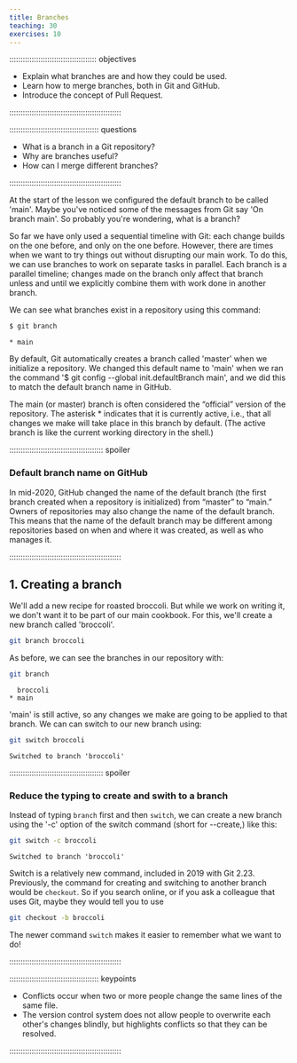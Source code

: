 ```yaml
---
title: Branches
teaching: 30
exercises: 10
---
```


::::::::::::::::::::::::::::::::::::::: objectives

- Explain what branches are and how they could be used.
- Learn how to merge branches, both in Git and GitHub.
- Introduce the concept of Pull Request.

::::::::::::::::::::::::::::::::::::::::::::::::::

:::::::::::::::::::::::::::::::::::::::: questions

- What is a branch in a Git repository?
- Why are branches useful?
- How can I merge different branches?

::::::::::::::::::::::::::::::::::::::::::::::::::

At the start of the lesson we configured the default branch to be called 'main'. Maybe you've noticed some of the messages from Git say 'On branch main'. So probably you're wondering, what is a branch?

So far we have only used a sequential timeline with Git: each change builds on the one before, and only on the one before. However, there are times when we want to try things out without disrupting our main work. To do this, we can use branches to work on separate tasks in parallel. Each branch is a parallel timeline; changes made on the branch only affect that branch unless and until we explicitly combine them with work done in another branch.

We can see what branches exist in a repository using this command:

```bash
$ git branch
```

```output
* main
```

By default, Git automatically creates a branch called 'master' when we initialize a repository. We changed this default name to 'main' when we ran the command '$ git config --global init.defaultBranch main', and we did this to match the default branch name in GitHub.

The main (or master) branch is often considered the “official” version of the repository. The asterisk * indicates that it is currently active, i.e., that all changes we make will take place in this branch by default. (The active branch is like the current working directory in the shell.)

:::::::::::::::::::::::::::::::::::::::::: spoiler

### Default branch name on GitHub

In mid-2020, GitHub changed the name of the default branch (the first branch created when a repository is initialized) from “master” to “main.” Owners of repositories may also change the name of the default branch. This means that the name of the default branch may be different among repositories based on when and where it was created, as well as who manages it.

::::::::::::::::::::::::::::::::::::::::::::::::::

## 1\. Creating a branch

We'll add a new recipe for roasted broccoli. But while we work on writing it, we don't want it to be part of our main cookbook. For this, we'll create a new branch called 'broccoli'.

```bash
git branch broccoli
```

As before, we can see the branches in our repository with:
```bash
git branch
```

```output
  broccoli
* main  
```

'main' is still active, so any changes we make are going to be applied to that branch. We can can switch to our new branch using:
```bash
git switch broccoli
```

```output
Switched to branch 'broccoli'
```

:::::::::::::::::::::::::::::::::::::::::: spoiler

### Reduce the typing to create and swith to a branch

Instead of typing `branch` first and then `switch`, we can create a new branch using the '-c' option of the switch command (short for --create,) like this:

```bash
git switch -c broccoli
```
```output
Switched to branch 'broccoli'
```

Switch is a relatively new command, included in 2019 with Git 2.23. Previously, the command for creating and switching to another branch would be `checkout`. So if you search online, or if you ask a colleague that uses Git, maybe they would tell you to use 
```bash
git checkout -b broccoli
```

The newer command `switch` makes it easier to remember what we want to do!

::::::::::::::::::::::::::::::::::::::::::::::::::




:::::::::::::::::::::::::::::::::::::::: keypoints

- Conflicts occur when two or more people change the same lines of the same file.
- The version control system does not allow people to overwrite each other's changes blindly, but highlights conflicts so that they can be resolved.

::::::::::::::::::::::::::::::::::::::::::::::::::
